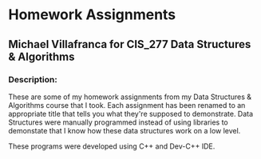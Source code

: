 # Homework Assignments
## Michael Villafranca for CIS_277 Data Structures & Algorithms
### Description:
These are some of my homework assignments from my Data Structures & Algorithms
course that I took. Each assignment has been renamed to an appropriate title 
that tells you what they're supposed to demonstrate. Data Structures were manually
programmed instead of using libraries to demonstate that I know how these data 
structures work on a low level.

These programs were developed using C++ and Dev-C++ IDE.
